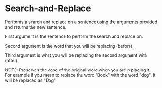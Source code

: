 # Search-and-Replace
Performs a search and replace on a sentence using the arguments provided and returns the new sentence.

First argument is the sentence to perform the search and replace on.

Second argument is the word that you will be replacing (before).

Third argument is what you will be replacing the second argument with (after).

NOTE: Preserves the case of the original word when you are replacing it. For example if you mean to replace the word "Book" with the word "dog", it will be replaced as "Dog".